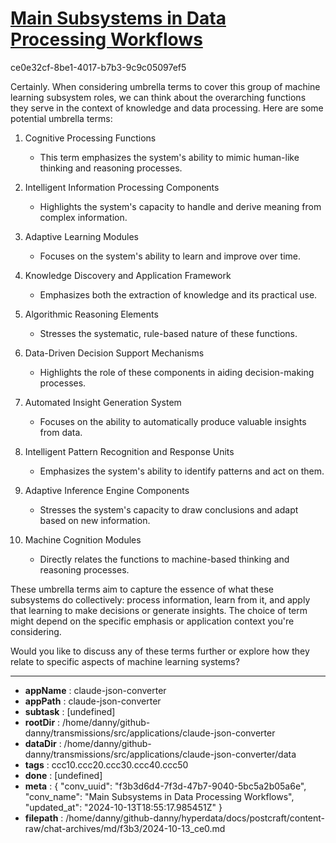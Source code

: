 # [Main Subsystems in Data Processing Workflows](https://claude.ai/chat/f3b3d6d4-7f3d-47b7-9040-5bc5a2b05a6e)

ce0e32cf-8be1-4017-b7b3-9c9c05097ef5

 Certainly. When considering umbrella terms to cover this group of machine learning subsystem roles, we can think about the overarching functions they serve in the context of knowledge and data processing. Here are some potential umbrella terms:

1. Cognitive Processing Functions
   - This term emphasizes the system's ability to mimic human-like thinking and reasoning processes.

2. Intelligent Information Processing Components
   - Highlights the system's capacity to handle and derive meaning from complex information.

3. Adaptive Learning Modules
   - Focuses on the system's ability to learn and improve over time.

4. Knowledge Discovery and Application Framework
   - Emphasizes both the extraction of knowledge and its practical use.

5. Algorithmic Reasoning Elements
   - Stresses the systematic, rule-based nature of these functions.

6. Data-Driven Decision Support Mechanisms
   - Highlights the role of these components in aiding decision-making processes.

7. Automated Insight Generation System
   - Focuses on the ability to automatically produce valuable insights from data.

8. Intelligent Pattern Recognition and Response Units
   - Emphasizes the system's ability to identify patterns and act on them.

9. Adaptive Inference Engine Components
   - Stresses the system's capacity to draw conclusions and adapt based on new information.

10. Machine Cognition Modules
    - Directly relates the functions to machine-based thinking and reasoning processes.

These umbrella terms aim to capture the essence of what these subsystems do collectively: process information, learn from it, and apply that learning to make decisions or generate insights. The choice of term might depend on the specific emphasis or application context you're considering.

Would you like to discuss any of these terms further or explore how they relate to specific aspects of machine learning systems?

---

* **appName** : claude-json-converter
* **appPath** : claude-json-converter
* **subtask** : [undefined]
* **rootDir** : /home/danny/github-danny/transmissions/src/applications/claude-json-converter
* **dataDir** : /home/danny/github-danny/transmissions/src/applications/claude-json-converter/data
* **tags** : ccc10.ccc20.ccc30.ccc40.ccc50
* **done** : [undefined]
* **meta** : {
  "conv_uuid": "f3b3d6d4-7f3d-47b7-9040-5bc5a2b05a6e",
  "conv_name": "Main Subsystems in Data Processing Workflows",
  "updated_at": "2024-10-13T18:55:17.985451Z"
}
* **filepath** : /home/danny/github-danny/hyperdata/docs/postcraft/content-raw/chat-archives/md/f3b3/2024-10-13_ce0.md